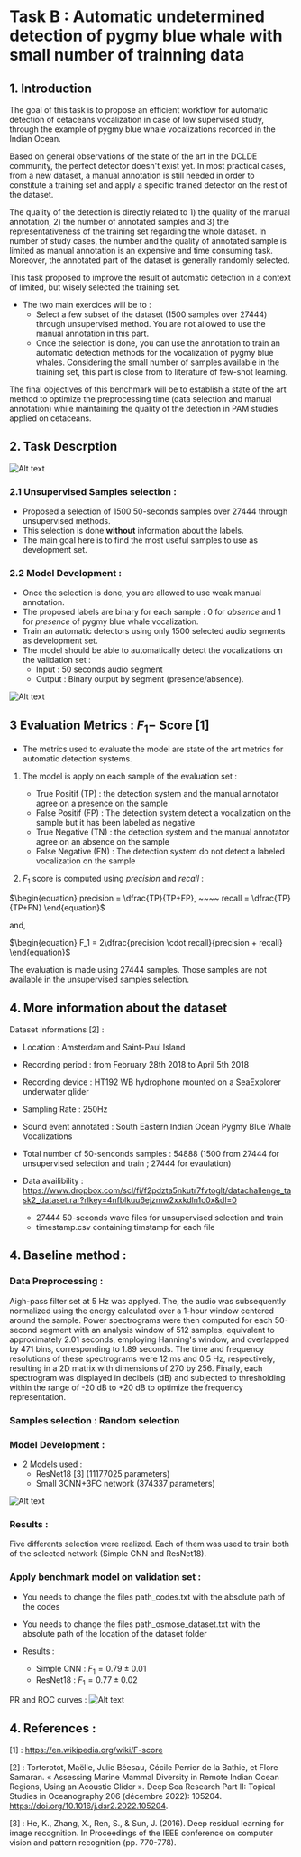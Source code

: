 # Task B : Automatic undetermined detection of pygmy blue whale with small number of trainning data

## 1. Introduction 

The goal of this task is to propose an efficient workflow for automatic detection of cetaceans vocalization in case of low supervised study, through the example of pygmy blue whale vocalizations recorded in the Indian Ocean.

Based on general observations of the state of the art in the DCLDE community, the perfect detector doesn't exist yet.
In most practical cases, from a new dataset, a manual annotation is still needed in order to constitute a training set and apply a specific trained detector on the rest of the dataset.

The quality of the detection is directly related to 1) the quality of the manual annotation, 2) the number of annotated samples and 3) the representativeness of the training set regarding the whole dataset. 
In number of study cases, the number and the quality of annotated sample is limited as manual annotation is an expensive and time consuming task. Moreover, the annotated part of the dataset is generally randomly selected. 

This task proposed to improve the result of automatic detection in a context of limited, but wisely selected the training set.

- The two main exercices will be to :
    - Select a few subset of the dataset (1500 samples over 27444) through unsupervised method. You are not allowed to use the manual annotation in this part.
    - Once the selection is done, you can use the annotation to train an automatic detection methods for the vocalization of pygmy blue whales. Considering the small number of samples available in the training set, this part is close from to literature of few-shot learning. 


The final objectives of this benchmark will be to establish a state of the art method to optimize the preprocessing time (data selection and manual annotation) while maintaining the quality of the detection in PAM studies applied on cetaceans.


## 2. Task Descrption  
![Alt text](task_fig2.png?raw=true "Test")


### 2.1 Unsupervised Samples selection : 
- Proposed a selection of 1500 50-seconds samples over 27444 through unsupervised methods.
- This selection is done **without** information about the labels.
- The main goal here is to find the most useful samples to use as development set.  

### 2.2 Model Development :
- Once the selection is done, you are allowed to use weak manual annotation.
- The proposed labels are binary for each sample : 0 for *absence* and 1 for *presence* of pygmy blue whale vocalization. 
- Train an automatic detectors using only 1500 selected audio segments as development set.
- The model should be able to automatically detect the vocalizations on the validation set :
    - Input : 50 seconds audio segment 
    - Output : Binary output by segment (presence/absence).

![Alt text](task_fig.png?raw=true "Test")

## 3 Evaluation Metrics : $F_1-$ Score [1]

- The metrics used to evaluate the model are state of the art metrics for automatic detection systems.

1) The model is apply on each sample of the evaluation set :
    - True Positif (TP) : the detection system and the manual annotator agree on a presence on the sample
    - False Positif (FP) : The detection system detect a vocalization on the sample but it has been labeled as negative
    - True Negative (TN) : the detection system and the manual annotator agree on an absence on the sample 
    - False Negative (FN) : The detection system do not detect a labeled vocalization on the sample 

2) $F_1$ score is computed using $precision$ and $recall$ :

$\begin{equation}
    precision = \dfrac{TP}{TP+FP}, ~~~~ recall = \dfrac{TP}{TP+FN}
\end{equation}$

and, 

$\begin{equation}
    F_1 = 2\dfrac{precision \cdot recall}{precision + recall}
\end{equation}$

The evaluation is made using 27444 samples. Those samples are not available in the unsupervised samples selection. 

## 4. More information about the dataset 

Dataset informations [2] : 
- Location : Amsterdam and Saint-Paul Island
- Recording period : from February 28th 2018 to April 5th 2018 
- Recording device : HT192 WB hydrophone mounted on a SeaExplorer underwater glider
- Sampling Rate : 250Hz
- Sound event annotated : South Eastern Indian Ocean Pygmy Blue Whale Vocalizations
- Total number of 50-senconds samples : 54888 (1500 from 27444 for unsupervised selection and train ; 27444 for evaulation)

- Data availibility : https://www.dropbox.com/scl/fi/f2pdzta5nkutr7fvtoglt/datachallenge_task2_dataset.rar?rlkey=4nfblkuu6ejzmw2xxkdln1c0x&dl=0
    - 27444 50-seconds wave files for unsupervised selection and train
    - timestamp.csv containing timstamp for each file


## 4. Baseline method :

### Data Preprocessing :
Aigh-pass filter set at 5 Hz was applyed. The, the audio was subsequently normalized using the energy calculated over a 1-hour window centered around the sample. Power spectrograms were then computed for each 50-second segment with an analysis window of 512 samples, equivalent to approximately 2.01 seconds, employing Hanning's window, and overlapped by 471 bins, corresponding to 1.89 seconds. The time and frequency resolutions of these spectrograms were 12 ms and 0.5 Hz, respectively, resulting in a 2D matrix with dimensions of 270 by 256. Finally, each spectrogram was displayed in decibels (dB) and subjected to thresholding within the range of -20 dB to +20 dB to optimize the frequency representation.
### Samples selection : Random selection 
### Model Development : 
- 2 Models used :
    - ResNet18 [3] (11177025 parameters)
    - Small 3CNN+3FC network (374337 parameters)

![Alt text](network_schema.png?raw=true "Test")


### Results :
Five differents selection were realized. Each of them was used to train both of the selected network (Simple CNN and ResNet18).


### Apply benchmark model on validation set :

- You needs to change the files path_codes.txt with the absolute path of the codes
- You needs to change the files path_osmose_dataset.txt with the absolute path of the location of the dataset folder

- Results : 
    - Simple CNN : $F_1 = 0.79 \pm 0.01$
    - ResNet18 : $F_1 = 0.77 \pm 0.02$

PR and ROC curves :
![Alt text](curves_results.png?raw=true "Test")


## 4. References :

[1] : https://en.wikipedia.org/wiki/F-score

[2] : Torterotot, Maëlle, Julie Béesau, Cécile Perrier de la Bathie, et Flore Samaran. « Assessing Marine Mammal Diversity in Remote Indian Ocean Regions, Using an Acoustic Glider ». Deep Sea Research Part II: Topical Studies in Oceanography 206 (décembre 2022): 105204. https://doi.org/10.1016/j.dsr2.2022.105204.

[3] : He, K., Zhang, X., Ren, S., & Sun, J. (2016). Deep residual learning for image recognition. In Proceedings of the IEEE conference on computer vision and pattern recognition (pp. 770-778).


